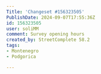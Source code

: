 ```yaml
---
Title: 'Changeset #156323505'
PublishDate: 2024-09-07T17:55:36Z
id: 156323505
user: soliMM
comment: Survey opening hours
created_by: StreetComplete 58.2
tags:
- Montenegro
- Podgorica

---
```

